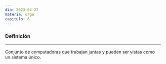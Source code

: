 ```yaml
---
dia: 2023-04-27
materia: orga
capitulo: 6
---
```

### Definición
---
Conjunto de computadoras que trabajan juntas y pueden ser vistas como un sistema único.